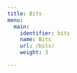```yaml
---
title: Bits
menu:
  main:
    identifier: bits
    name: Bits
    url: /bits/
    weight: 3

---
```

